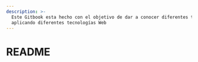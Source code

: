 ```yaml
---
description: >-
  Este Gitbook esta hecho con el objetivo de dar a conocer diferentes talleres
  aplicando diferentes tecnologías Web
---
```


# README

